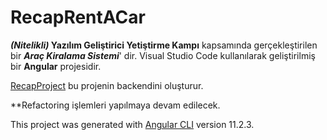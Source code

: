 # RecapRentACar
**_(Nitelikli)_ Yazılım Geliştirici Yetiştirme Kampı** kapsamında gerçekleştirilen bir **_Araç Kiralama Sistemi_**' dir.
Visual Studio Code kullanılarak geliştirilmiş bir **Angular** projesidir.

 [RecapProject](https://github.com/esmakzlkaya/RecapProject) bu projenin backendini oluşturur. 

**Refactoring işlemleri yapılmaya devam edilecek.

This project was generated with [Angular CLI](https://github.com/angular/angular-cli) version 11.2.3.


